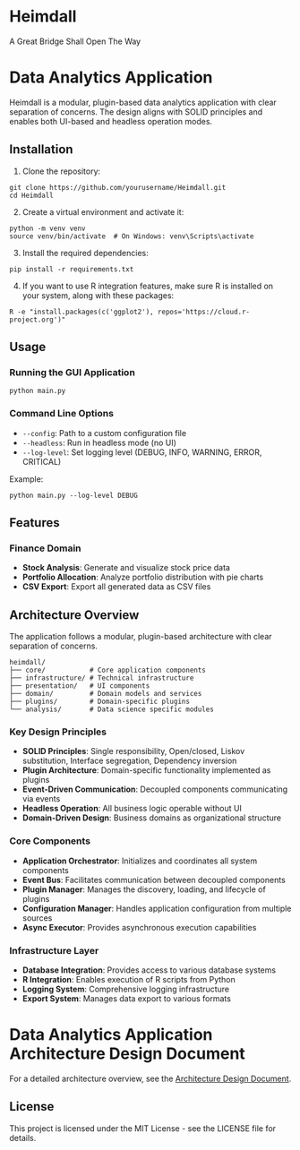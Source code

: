 # Heimdall
A Great Bridge Shall Open The Way

# Data Analytics Application

Heimdall is a modular, plugin-based data analytics application with clear separation of concerns. The design aligns with SOLID principles and enables both UI-based and headless operation modes.

## Installation

1. Clone the repository:
```
git clone https://github.com/yourusername/Heimdall.git
cd Heimdall
```

2. Create a virtual environment and activate it:
```
python -m venv venv
source venv/bin/activate  # On Windows: venv\Scripts\activate
```

3. Install the required dependencies:
```
pip install -r requirements.txt
```

4. If you want to use R integration features, make sure R is installed on your system, along with these packages:
```
R -e "install.packages(c('ggplot2'), repos='https://cloud.r-project.org')"
```

## Usage

### Running the GUI Application

```
python main.py
```

### Command Line Options

- `--config`: Path to a custom configuration file
- `--headless`: Run in headless mode (no UI)
- `--log-level`: Set logging level (DEBUG, INFO, WARNING, ERROR, CRITICAL)

Example:
```
python main.py --log-level DEBUG
```

## Features

### Finance Domain
- **Stock Analysis**: Generate and visualize stock price data
- **Portfolio Allocation**: Analyze portfolio distribution with pie charts
- **CSV Export**: Export all generated data as CSV files

## Architecture Overview

The application follows a modular, plugin-based architecture with clear separation of concerns.

```
heimdall/
├── core/           # Core application components
├── infrastructure/ # Technical infrastructure
├── presentation/   # UI components
├── domain/         # Domain models and services
├── plugins/        # Domain-specific plugins
└── analysis/       # Data science specific modules
```

### Key Design Principles

- **SOLID Principles**: Single responsibility, Open/closed, Liskov substitution, Interface segregation, Dependency inversion
- **Plugin Architecture**: Domain-specific functionality implemented as plugins
- **Event-Driven Communication**: Decoupled components communicating via events
- **Headless Operation**: All business logic operable without UI
- **Domain-Driven Design**: Business domains as organizational structure

### Core Components

- **Application Orchestrator**: Initializes and coordinates all system components
- **Event Bus**: Facilitates communication between decoupled components
- **Plugin Manager**: Manages the discovery, loading, and lifecycle of plugins
- **Configuration Manager**: Handles application configuration from multiple sources
- **Async Executor**: Provides asynchronous execution capabilities

### Infrastructure Layer

- **Database Integration**: Provides access to various database systems
- **R Integration**: Enables execution of R scripts from Python
- **Logging System**: Comprehensive logging infrastructure
- **Export System**: Manages data export to various formats

# Data Analytics Application Architecture Design Document

For a detailed architecture overview, see the [Architecture Design Document](docs/architecture.md).

## License

This project is licensed under the MIT License - see the LICENSE file for details.